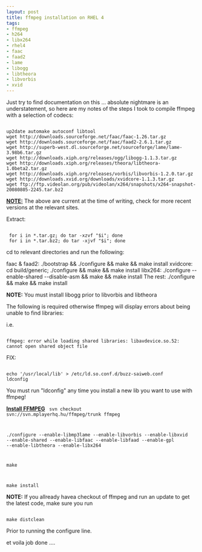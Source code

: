 ```yaml
--- 
layout: post
title: ffmpeg installation on RHEL 4
tags: 
- ffmpeg
- h264
- libx264
- rhel4
- faac
- faad2
- lame
- libogg
- libtheora
- libvorbis
- xvid
---
```

Just try to find documentation on this ... absolute nightmare is an understatement, so here are my notes of the steps I took to compile ffmpeg with a selection of codecs:

<code>
up2date automake autoconf libtool
wget http://downloads.sourceforge.net/faac/faac-1.26.tar.gz
wget http://downloads.sourceforge.net/faac/faad2-2.6.1.tar.gz
wget http://superb-west.dl.sourceforge.net/sourceforge/lame/lame-3.98b6.tar.gz
wget http://downloads.xiph.org/releases/ogg/libogg-1.1.3.tar.gz
wget http://downloads.xiph.org/releases/theora/libtheora-1.0beta2.tar.gz
wget http://downloads.xiph.org/releases/vorbis/libvorbis-1.2.0.tar.gz
wget http://downloads.xvid.org/downloads/xvidcore-1.1.3.tar.gz
wget ftp://ftp.videolan.org/pub/videolan/x264/snapshots/x264-snapshot-20080805-2245.tar.bz2
</code>

<b><u>NOTE:</u></b> The above are current at the time of writing, check for more recent versions at the relevant sites.

Extract:

<code>
 for i in *.tar.gz; do tar -xzvf "$i"; done
 for i in *.tar.bz2; do tar -xjvf "$i"; done
</code>

cd to relevant directories and run the following:

faac &amp; faad2:  ./bootstrap &&amp; ./configure &&amp; make &&amp; make install
xvidcore: cd build/generic; ./configure &&amp; make &&amp; make install
libx264: ./configure --enable-shared --disable-asm &&amp; make &&amp; make install
The rest: ./configure &&amp; make &&amp; make install

<b>NOTE:</b> You must install libogg prior to libvorbis and libtheora

The following is required otherwise ffmpeg will display errors about being unable to find libraries:

i.e.

<code>
ffmpeg: error while loading shared libraries: libavdevice.so.52: cannot open shared object file
</code>

FIX: 

<code>
echo '/usr/local/lib' > /etc/ld.so.conf.d/buzz-saiweb.conf
ldconfig
</code>

You must run "ldconfig" any time you install a new lib you want to use with ffmpeg!

<b><u>Install FFMPEG</u></b>
<code>
svn checkout svn://svn.mplayerhq.hu/ffmpeg/trunk ffmpeg

./configure --enable-libmp3lame --enable-libvorbis --enable-libxvid --enable-shared --enable-libfaac --enable-libfaad --enable-gpl --enable-libtheora --enable-libx264

make

make install
</code>


<b>NOTE:</b> If you allready havea checkout of ffmpeg and run an update to get the latest code, make sure you run

<code>
make distclean
</code>

Prior to running the configure line.

et voila job done ....
